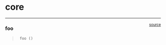 # core


<!-- WARNING: THIS FILE WAS AUTOGENERATED! DO NOT EDIT! -->

------------------------------------------------------------------------

<a
href="https://github.com/aiforhealth-xyz/foodplate/blob/main/foodplate/core.py#L7"
target="_blank" style="float:right; font-size:smaller">source</a>

### foo

>      foo ()

